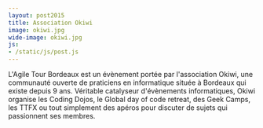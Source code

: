```yaml
---
layout: post2015
title: Association Okiwi
image: okiwi.jpg
wide-image: okiwi.jpg
js:
- /static/js/post.js
---
```


L'Agile Tour Bordeaux est un évènement portée par l'association Okiwi, une communauté ouverte de praticiens en informatique située à Bordeaux qui existe depuis 9 ans. Véritable catalyseur d'évènements informatiques, Okiwi organise les Coding Dojos, le Global day of code retreat, des Geek Camps, les TTFX ou tout simplement des apéros pour discuter de sujets qui passionnent ses membres.

